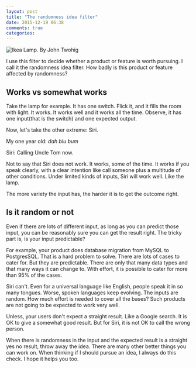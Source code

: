 ```yaml
---
layout: post
title: "The randomness idea filter"
date: 2015-12-19 06:38
comments: true
categories:
---
```


![Ikea Lamp. By John Twohig](http://farm3.staticflickr.com/2808/10546083363_0d4bfb56cf.jpg)

I use this filter to decide whether a product or feature is worth pursuing. I call it the randomness idea filter. How badly is this product or feature affected by randomness?

<!-- more -->

## Works vs somewhat works

Take the lamp for example. It has one switch. Flick it, and it fills the room with light. It works. It works well and it works all the time. Observe, it has one input(that is the switch) and one expected output.

Now, let's take the other extreme: Siri.

My one year old: _dah blu bum_

Siri: Calling Uncle Tom now.

Not to say that Siri does not work. It works, some of the time. It works if you speak clearly, with a clear intention like call someone plus a multitude of other conditions. Under limited kinds of inputs, Siri will work well. Like the lamp.

The more variety the input has, the harder it is to get the outcome right.

## Is it random or not

Even if there are lots of different input, as long as you can predict those input, you can be reasonably sure you can get the result right. The tricky part is, is your input predictable?

For example, your product does database migration from MySQL to PostgresSQL. That is a hard problem to solve. There are lots of cases to cater for. But they are predictable. There are only that many data types and that many ways it can change to. With effort, it is possible to cater for more than 95% of the cases.

Siri can't. Even for a universal language like English, people speak it in so many tongues. Worse, spoken languages keep evolving. The inputs are random. How much effort is needed to cover all the bases? Such products are not going to be expected to work very well.

Unless, your users don't expect a straight result. Like a Google search. It is OK to give a somewhat good result. But for Siri, it is not OK to call the wrong person.

When there is randomness in the input and the expected result is a straight yes no result, throw away the idea. There are many other better things you can work on. When thinking if I should pursue an idea, I always do this check. I hope it helps you too.
